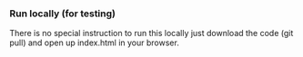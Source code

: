 ### Run locally (for testing)
There is no special instruction to run this locally
just download the code (git pull) and open up index.html in your browser.
